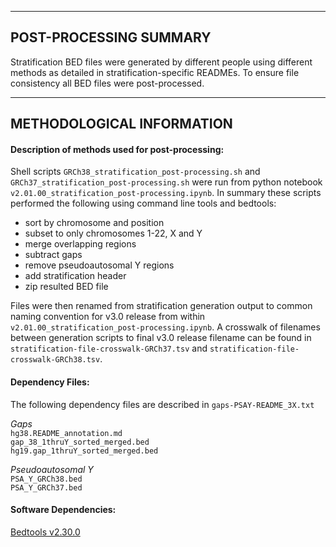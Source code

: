 -------------------
POST-PROCESSING SUMMARY
-------------------

Stratification BED files were generated by different people using different methods as detailed in stratification-specific READMEs.  To ensure file consistency all BED files were post-processed.

-------------------
METHODOLOGICAL INFORMATION
-------------------

#### Description of methods used for post-processing:
Shell scripts `GRCh38_stratification_post-processing.sh` and `GRCh37_stratification_post-processing.sh` were run from python notebook `v2.01.00_stratification_post-processing.ipynb`. In summary these scripts performed the following using command line tools and bedtools:
- sort by chromosome and position
- subset to only chromosomes 1-22, X and Y
- merge overlapping regions
- subtract gaps
- remove pseudoautosomal Y regions
- add stratification header
- zip resulted BED file

Files were then renamed from stratification generation output to common naming convention for v3.0 release from within `v2.01.00_stratification_post-processing.ipynb`.  A crosswalk of filenames between generation scripts to final v3.0 release filename can be found in `stratification-file-crosswalk-GRCh37.tsv` and `stratification-file-crosswalk-GRCh38.tsv`.

#### Dependency Files:
The following dependency files are described in `gaps-PSAY-README_3X.txt` 

*Gaps*\
`hg38.README_annotation.md`\
`gap_38_1thruY_sorted_merged.bed`\
`hg19.gap_1thruY_sorted_merged.bed`

*Pseudoautosomal Y*\
`PSA_Y_GRCh38.bed`\
`PSA_Y_GRCh37.bed`

#### Software Dependencies:
[Bedtools v2.30.0](https://bedtools.readthedocs.io/en/latest/)






